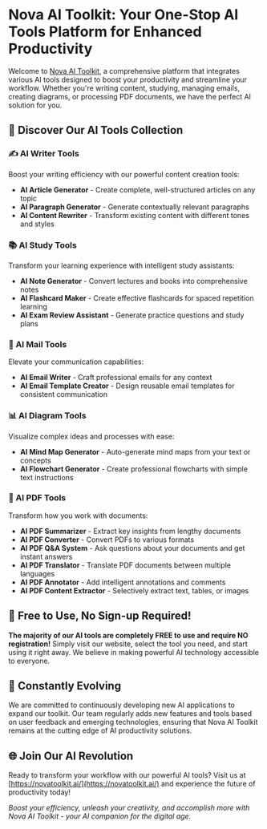 # Nova AI Toolkit: Your One-Stop AI Tools Platform for Enhanced Productivity

Welcome to [Nova AI Toolkit](https://novatoolkit.ai/), a comprehensive platform that integrates various AI tools designed to boost your productivity and streamline your workflow. Whether you're writing content, studying, managing emails, creating diagrams, or processing PDF documents, we have the perfect AI solution for you.

## 🚀 Discover Our AI Tools Collection

### ✍️ AI Writer Tools
Boost your writing efficiency with our powerful content creation tools:
- **AI Article Generator** - Create complete, well-structured articles on any topic
- **AI Paragraph Generator** - Generate contextually relevant paragraphs
- **AI Content Rewriter** - Transform existing content with different tones and styles

### 📚 AI Study Tools
Transform your learning experience with intelligent study assistants:
- **AI Note Generator** - Convert lectures and books into comprehensive notes
- **AI Flashcard Maker** - Create effective flashcards for spaced repetition learning
- **AI Exam Review Assistant** - Generate practice questions and study plans

### 📧 AI Mail Tools
Elevate your communication capabilities:
- **AI Email Writer** - Craft professional emails for any context
- **AI Email Template Creator** - Design reusable email templates for consistent communication

### 📊 AI Diagram Tools
Visualize complex ideas and processes with ease:
- **AI Mind Map Generator** - Auto-generate mind maps from your text or concepts
- **AI Flowchart Generator** - Create professional flowcharts with simple text instructions

### 📄 AI PDF Tools
Transform how you work with documents:
- **AI PDF Summarizer** - Extract key insights from lengthy documents
- **AI PDF Converter** - Convert PDFs to various formats
- **AI PDF Q&A System** - Ask questions about your documents and get instant answers
- **AI PDF Translator** - Translate PDF documents between multiple languages
- **AI PDF Annotator** - Add intelligent annotations and comments
- **AI PDF Content Extractor** - Selectively extract text, tables, or images

## 💯 Free to Use, No Sign-up Required!

**The majority of our AI tools are completely FREE to use and require NO registration!** Simply visit our website, select the tool you need, and start using it right away. We believe in making powerful AI technology accessible to everyone.

## 🔮 Constantly Evolving

We are committed to continuously developing new AI applications to expand our toolkit. Our team regularly adds new features and tools based on user feedback and emerging technologies, ensuring that Nova AI Toolkit remains at the cutting edge of AI productivity solutions.

## 🌐 Join Our AI Revolution

Ready to transform your workflow with our powerful AI tools? Visit us at [https://novatoolkit.ai/](https://novatoolkit.ai/) and experience the future of productivity today!

*Boost your efficiency, unleash your creativity, and accomplish more with Nova AI Toolkit - your AI companion for the digital age.*
